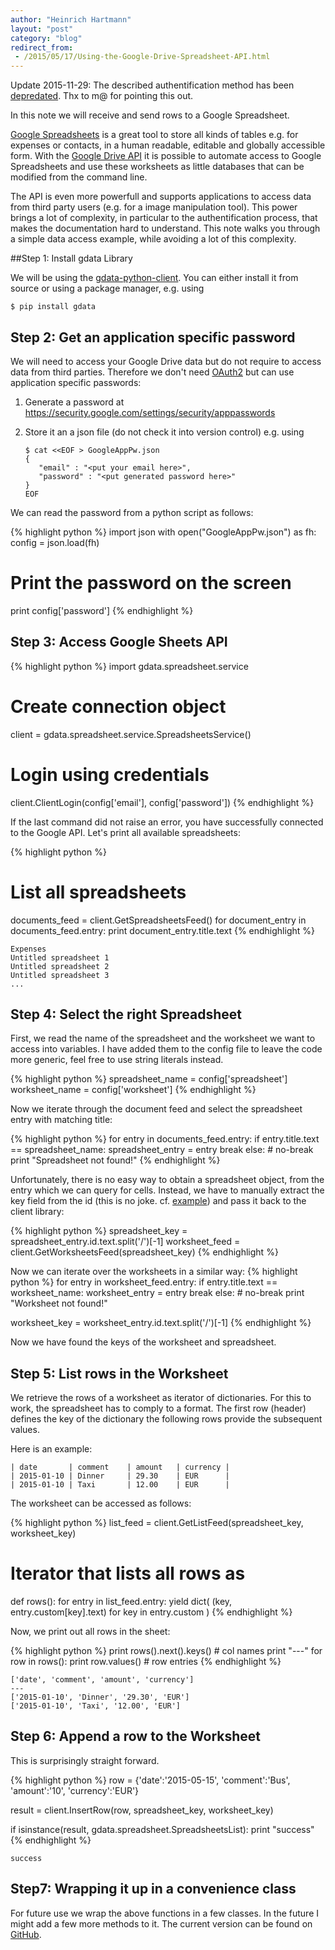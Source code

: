 ```yaml
---
author: "Heinrich Hartmann"
layout: "post"
category: "blog"
redirect_from:
 - /2015/05/17/Using-the-Google-Drive-Spreadsheet-API.html
---
```


<style> .center { margin-right: auto; margin-left:auto; display: block; max-width:600px } </style>
    
<!--# Using the Google Spreadsheets Python API -->

Update 2015-11-29: The described authentification method has been
[depredated](https://developers.google.com/gdata/docs/auth/clientlogin). Thx
to m@ for pointing this out.

In this note we will receive and send rows to a Google Spreadsheet.

[Google Spreadsheets](https://www.google.com/sheets/about/) is a great
tool to store all kinds of tables e.g. for expenses or contacts, in a
human readable, editable and globally accessible form.  With the
[Google Drive API](https://developers.google.com/drive/web/about-sdk)
it is possible to automate access to Google Spreadsheets and use these
worksheets as little databases that can be modified from the command
line.

The API is even more powerfull and supports applications to access
data from third party users (e.g. for a image manipulation tool). This
power brings a lot of complexity, in particular to the
authentification process, that makes the documentation hard to
understand. This note walks you through a simple data access example,
while avoiding a lot of this complexity.


##Step 1: Install gdata Library

We will be using the [gdata-python-client](https://github.com/google/gdata-python-client/).
You can either install it from source or using a package manager, e.g. using

    $ pip install gdata

## Step 2: Get an application specific password

We will need to access your Google Drive data but do not require to
access data from third parties.  Therefore we don't need 
[OAuth2](https://developers.google.com/identity/protocols/OAuth2)
but can use application specific passwords:

1. Generate a password at <https://security.google.com/settings/security/apppasswords>

2. Store it an a json file (do not check it into version control) e.g. using

       $ cat <<EOF > GoogleAppPw.json
       {
          "email" : "<put your email here>",
          "password" : "<put generated password here>"
       }
       EOF

We can read the password from a python script as follows:

{% highlight python %}
import json
with open("GoogleAppPw.json") as fh:
    config = json.load(fh)

# Print the password on the screen
print config['password']
{% endhighlight %}

## Step 3: Access Google Sheets API

{% highlight python %}
import gdata.spreadsheet.service

# Create connection object
client = gdata.spreadsheet.service.SpreadsheetsService()

# Login using credentials
client.ClientLogin(config['email'], config['password'])
{% endhighlight %}

If the last command did not raise an error, you have successfully connected to the Google API.
Let's print all available spreadsheets:

{% highlight python %}
# List all spreadsheets
documents_feed = client.GetSpreadsheetsFeed()
for document_entry in documents_feed.entry:
    print document_entry.title.text
{% endhighlight %}

    Expenses
    Untitled spreadsheet 1
    Untitled spreadsheet 2
    Untitled spreadsheet 3
    ...


## Step 4: Select the right Spreadsheet

First, we read the name of the spreadsheet and the worksheet we want to access into variables.
I have added them to the config file to leave the code more generic, feel free to use
string literals instead.

{% highlight python %}
spreadsheet_name = config['spreadsheet']
worksheet_name   = config['worksheet']
{% endhighlight %}

Now we iterate through the document feed and select the spreadsheet entry with matching title:

{% highlight python %}
for entry in documents_feed.entry:
    if entry.title.text == spreadsheet_name:
        spreadsheet_entry = entry
        break
else: # no-break
    print "Spreadsheet not found!"
{% endhighlight %}

Unfortunately, there is no easy way to obtain a spreadsheet object,
from the entry which we can query for cells. Instead, we have to
manually extract the key field from the id (this is no
joke. cf. [example](https://github.com/google/gdata-python-client/blob/master/samples/spreadsheets/spreadsheetExample.py#L52))
and pass it back to the client library:

{% highlight python %}
spreadsheet_key = spreadsheet_entry.id.text.split('/')[-1]
worksheet_feed  = client.GetWorksheetsFeed(spreadsheet_key)
{% endhighlight %}

Now we can iterate over the worksheets in a similar way:
{% highlight python %}
for entry in worksheet_feed.entry:
    if entry.title.text == worksheet_name:
        worksheet_entry = entry
        break
else: # no-break
    print "Worksheet not found!"

worksheet_key = worksheet_entry.id.text.split('/')[-1]
{% endhighlight %}

Now we have found the keys of the worksheet and spreadsheet.

## Step 5: List rows in the Worksheet

We retrieve the rows of a worksheet as iterator of dictionaries.  For
this to work, the spreadsheet has to comply to a format.  The first
row (header) defines the key of the dictionary the following rows
provide the subsequent values.

Here is an example:

    | date       | comment    | amount   | currency |
    | 2015-01-10 | Dinner     | 29.30    | EUR      |
    | 2015-01-10 | Taxi       | 12.00    | EUR      |

The worksheet can be accessed as follows:

{% highlight python %}
list_feed = client.GetListFeed(spreadsheet_key, worksheet_key)

# Iterator that lists all rows as
def rows():
    for entry in list_feed.entry:
        yield dict( (key, entry.custom[key].text) for key in entry.custom )
{% endhighlight %}

Now, we print out all rows in the sheet:

{% highlight python %}
print rows().next().keys() # col names
print "---"
for row in rows():
    print row.values() # row entries
{% endhighlight %}

    ['date', 'comment', 'amount', 'currency']
    ---
    ['2015-01-10', 'Dinner', '29.30', 'EUR']
    ['2015-01-10', 'Taxi', '12.00', 'EUR']

## Step 6: Append a row to the Worksheet

This is surprisingly straight forward.

{% highlight python %}
row = {'date':'2015-05-15', 'comment':'Bus', 'amount':'10', 'currency':'EUR'}

result = client.InsertRow(row, spreadsheet_key, worksheet_key)

if isinstance(result, gdata.spreadsheet.SpreadsheetsList): print "success"
{% endhighlight %}

    success

## Step7: Wrapping it up in a convenience class

For future use we wrap the above functions in a few classes. 
In the future I might add a few more methods to it. The current
version can be found on [GitHub](https://gist.github.com/HeinrichHartmann/fedc3fd54314ac4cec41).

<script src="https://gist.github.com/HeinrichHartmann/fedc3fd54314ac4cec41.js"></script>
